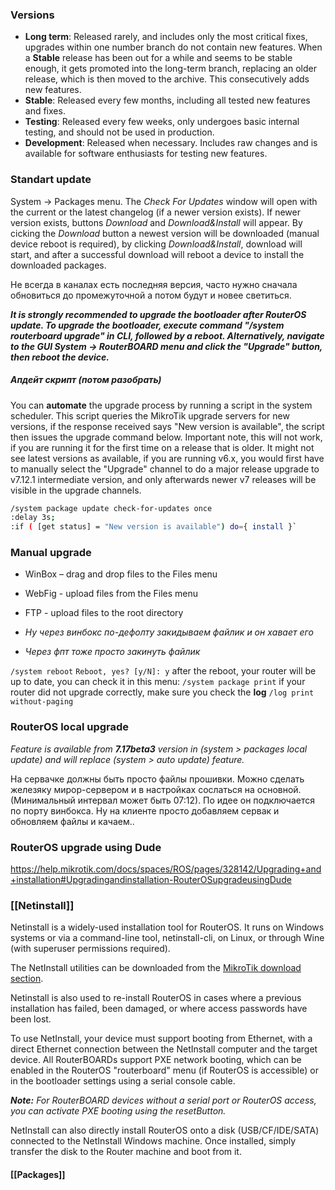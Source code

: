 ### Versions
- **Long term**: Released rarely, and includes only the most critical fixes, upgrades within one number branch do not contain new features. When a **Stable** release has been out for a while and seems to be stable enough, it gets promoted into the long-term branch, replacing an older release, which is then moved to the archive. This consecutively adds new features.
- **Stable**: Released every few months, including all tested new features and fixes.
- **Testing**: Released every few weeks, only undergoes basic internal testing, and should not be used in production.
- **Development**: Released when necessary. Includes raw changes and is available for software enthusiasts for testing new features.

### Standart update
System → Packages menu. The _Check For Updates_ window will open with the current or the latest changelog (if a newer version exists). If newer version exists, buttons _Download_ and _Download&Install_ will appear. By cicking the _Download_ button a newest version will be downloaded (manual device reboot is required), by clicking _Download&Install_, download will start, and after a successful download will reboot a device to install the downloaded packages.

Не всегда в каналах есть последняя версия, часто нужно сначала обновиться до промежуточной а потом будут и новее светиться.

***It is strongly recommended to upgrade the bootloader after RouterOS update. To upgrade the bootloader, execute command "/system routerboard upgrade" in CLI, followed by a reboot. Alternatively, navigate to the GUI System → RouterBOARD menu and click the "Upgrade" button, then reboot the device.***

##### Апдейт скрипт (потом разобрать)
You can **automate** the upgrade process by running a script in the system scheduler. This script queries the MikroTik upgrade servers for new versions, if the response received says "New version is available", the script then issues the upgrade command below. Important note, this will not work, if you are running it for the first time on a release that is older. It might not see latest versions as available, if you are running v6.x, you would first have to manually select the "Upgrade" channel to do a major release upgrade to v7.12.1 intermediate version, and only afterwards newer v7 releases will be visible in the upgrade channels. 
```bash
/system package update check-for-updates once
:delay 3s;
:if ( [get status] = "New version is available") do={ install }`
```

### Manual upgrade
- WinBox – drag and drop files to the Files menu
- WebFig - upload files from the Files menu
- FTP - upload files to the root directory

- *Ну через винбокс по-дефолту закидываем файлик и он хавает его*
- *Через фпт тоже просто закинуть файлик*

`/system reboot`
`Reboot, yes? [y/N]: y`
after the reboot, your router will be up to date, you can check it in this menu:
`/system package print`
if your router did not upgrade correctly, make sure you check the **log**
`/log print without-paging`

### RouterOS local upgrade
*Feature is available from **7.17beta3** version in (system > packages local update) and will replace (system > auto update) feature.*

На сервачке должны быть просто файлы прошивки.
Можно сделать железяку мирор-сервером и в настройках сослаться на основной. (Минимальный интервал может быть 07:12). По идее он подключается по порту винбокса.
Ну на клиенте просто добавляем сервак и обновляем файлы и качаем..

### RouterOS upgrade using Dude
https://help.mikrotik.com/docs/spaces/ROS/pages/328142/Upgrading+and+installation#Upgradingandinstallation-RouterOSupgradeusingDude

### [[Netinstall]]
Netinstall is a widely-used installation tool for RouterOS. It runs on Windows systems or via a command-line tool, netinstall-cli, on Linux, or through Wine (with superuser permissions required).

The NetInstall utilities can be downloaded from the [MikroTik download section](https://www.mikrotik.com/download).

Netinstall is also used to re-install RouterOS in cases where a previous installation has failed, been damaged, or where access passwords have been lost.

To use NetInstall, your device must support booting from Ethernet, with a direct Ethernet connection between the NetInstall computer and the target device. All RouterBOARDs support PXE network booting, which can be enabled in the RouterOS "routerboard" menu (if RouterOS is accessible) or in the bootloader settings using a serial console cable.

***Note:** For RouterBOARD devices without a serial port or RouterOS access, you can activate PXE booting using the resetButton.*

NetInstall can also directly install RouterOS onto a disk (USB/CF/IDE/SATA) connected to the NetInstall Windows machine. Once installed, simply transfer the disk to the Router machine and boot from it.

#### [[Packages]]
